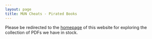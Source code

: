 ```yaml
---
layout: page
title: MUN Cheats - Pirated Books
---
```


Please be redirected to the [homepage](/) of this website for exploring the collection of PDFs we have in stock.
